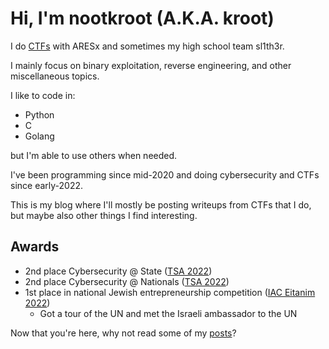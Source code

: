 # Hi, I'm nootkroot (A.K.A. kroot)
I do [CTFs](https://www.youtube.com/watch?v=8ev9ZX9J45A) with ARESx and sometimes my high school team sl1th3r.

I mainly focus on binary exploitation, reverse engineering, and other miscellaneous topics.

I like to code in:
- Python
- C
- Golang

but I'm able to use others when needed.

I've been programming since mid-2020 and doing cybersecurity and CTFs since early-2022.

This is my blog where I'll mostly be posting writeups from CTFs that I do, but maybe also other things I find interesting.

## Awards
- 2nd place Cybersecurity @ State ([TSA 2022](https://tsaweb.org/))
- 2nd place Cybersecurity @ Nationals ([TSA 2022](https://tsaweb.org/))
- 1st place in national Jewish entrepreneurship competition ([IAC Eitanim 2022](https://iac360.org/eitanim/))
  - Got a tour of the UN and met the Israeli ambassador to the UN

Now that you're here, why not read some of my [posts](/posts)?
